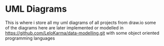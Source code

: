 # UML Diagrams
This is where i store all my uml diagrams of all projects from draw.io
some of the diagrams here are later implemented or modelled in https://github.com/LeloKarma/data-modelling.git with some object oriented programming languages

